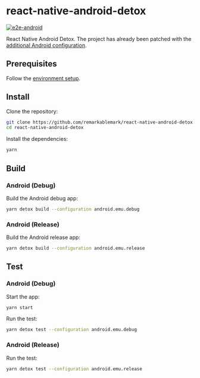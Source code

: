 # react-native-android-detox

[![e2e-android](https://github.com/remarkablemark/react-native-android-detox/actions/workflows/e2e-android.yml/badge.svg)](https://github.com/remarkablemark/react-native-android-detox/actions/workflows/e2e-android.yml)

React Native Android Detox. The project has already been patched with the [additional Android configuration](https://wix.github.io/Detox/docs/introduction/project-setup/).

## Prerequisites

Follow the [environment setup](https://wix.github.io/Detox/docs/introduction/getting-started).

## Install

Clone the repository:

```sh
git clone https://github.com/remarkablemark/react-native-android-detox.git
cd react-native-android-detox
```

Install the dependencies:

```sh
yarn
```

## Build

### Android (Debug)

Build the Android debug app:

```sh
yarn detox build --configuration android.emu.debug
```

### Android (Release)

Build the Android release app:

```sh
yarn detox build --configuration android.emu.release
```

## Test

### Android (Debug)

Start the app:

```sh
yarn start
```

Run the test:

```sh
yarn detox test --configuration android.emu.debug
```

### Android (Release)

Run the test:

```sh
yarn detox test --configuration android.emu.release
```

